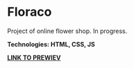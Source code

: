 # Floraco

Project of online flower shop.
In progress.

**Technologies: HTML, CSS, JS**

<a href="https://karminkarmen.github.io/floraco/">**LINK TO PREWIEV**</a>
